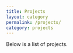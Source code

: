 ```yaml
---
title: Projects
layout: category
permalink: /projects/
category: projects
---
```


Below is a list of projects.
